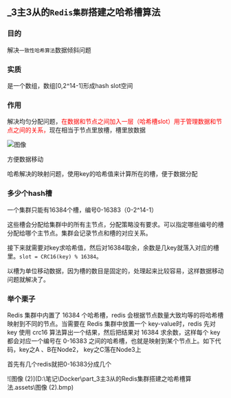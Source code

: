 ## _3主3从的`Redis集群`搭建之哈希槽算法

### 目的

解决`一致性哈希算法`数据倾斜问题

### 实质

是一个数组，数组[0,2^14-1]形成hash slot空间

### 作用

解决均匀分配问题，<font color="red">在数据和节点之间加入一层（哈希槽slot）用于管理数据和节点之间的关系，</font>现在相当于节点里放槽，槽里放数据

![图像](D:\笔记\Docker\part\_3主3从的Redis集群搭建之哈希槽算法.assets\图像.bmp)

方便数据移动

哈希解决的映射问题，使用key的哈希值来计算所在的槽，便于数据分配

### 多少个hash槽

一个集群只能有16384个槽，编号0-16383（0-2^14-1）

这些槽会分配给集群中的所有主节点，分配策略没有要求。可以指定哪些编号的槽分配给哪个主节点。集群会记录节点和槽的对应关系。

接下来就需要对key求哈希值，然后对16384取余，余数是几key就落入对应的槽里。`slot = CRC16(key) % 16384`。

以槽为单位移动数据，因为槽的数目是固定的，处理起来比较容易，这样数据移动问题就解决了。

### 举个栗子

Redis 集群中内置了 16384 个哈希槽，redis 会根据节点数量大致均等的将哈希槽映射到不同的节点。当需要在 Redis 集群中放置一个 key-value时，redis 先对 key 使用 crc16 算法算出一个结果，然后把结果对 16384 求余数，这样每个 key 都会对应一个编号在 0-16383 之间的哈希槽，也就是映射到某个节点上。如下代码，key之A 、B在Node2， key之C落在Node3上

首先有几个redis就把0-16383分成几个

![图像 (2)](D:\笔记\Docker\part\_3主3从的Redis集群搭建之哈希槽算法.assets\图像 (2).bmp)

